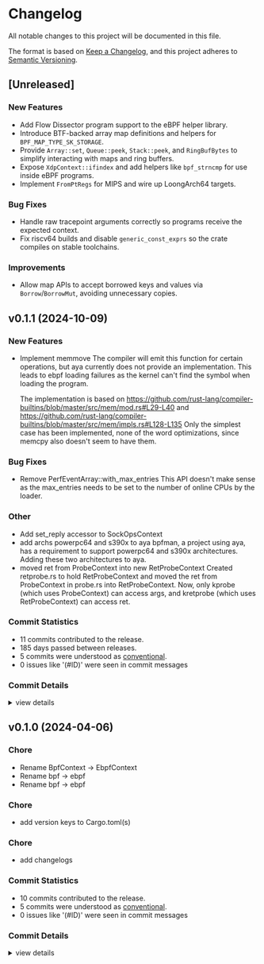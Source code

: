 # Changelog

All notable changes to this project will be documented in this file.

The format is based on [Keep a Changelog](https://keepachangelog.com/en/1.0.0/),
and this project adheres to [Semantic Versioning](https://semver.org/spec/v2.0.0.html).

## [Unreleased]

### New Features

 - Add Flow Dissector program support to the eBPF helper library.
 - Introduce BTF-backed array map definitions and helpers for
   `BPF_MAP_TYPE_SK_STORAGE`.
 - Provide `Array::set`, `Queue::peek`, `Stack::peek`, and `RingBufBytes` to
   simplify interacting with maps and ring buffers.
 - Expose `XdpContext::ifindex` and add helpers like `bpf_strncmp` for use
   inside eBPF programs.
 - Implement `FromPtRegs` for MIPS and wire up LoongArch64 targets.

### Bug Fixes

 - Handle raw tracepoint arguments correctly so programs receive the expected
   context.
 - Fix riscv64 builds and disable `generic_const_exprs` so the crate compiles on
   stable toolchains.

### Improvements

 - Allow map APIs to accept borrowed keys and values via `Borrow`/`BorrowMut`,
   avoiding unnecessary copies.

## v0.1.1 (2024-10-09)

### New Features

 - <csr-id-7ad3926d996f6471da05a8f3cab0283bb38c1498/> Implement memmove
   The compiler will emit this function for certain operations, but aya
   currently does not provide an implementation.
   This leads to ebpf loading failures as the kernel can't find the symbol when
   loading the program.
   
   The implementation is based on https://github.com/rust-lang/compiler-builtins/blob/master/src/mem/mod.rs#L29-L40
   and https://github.com/rust-lang/compiler-builtins/blob/master/src/mem/impls.rs#L128-L135
   Only the simplest case has been implemented, none of the word optimizations,
   since memcpy also doesn't seem to have them.

### Bug Fixes

 - <csr-id-ef0d1253efcc5a385afc74668d4f28580d328822/> Remove PerfEventArray::with_max_entries
   This API doesn't make sense as the max_entries needs to be set to the
   number of online CPUs by the loader.

### Other

 - <csr-id-95e1763e30e0dcfe1256ecd9e32ca27dd65342b4/> Add set_reply accessor to SockOpsContext
 - <csr-id-b513af12e8baa5c5097eaf0afdae61a830c3f877/> add archs powerpc64 and s390x to aya
   bpfman, a project using aya, has a requirement to support powerpc64 and
   s390x architectures. Adding these two architectures to aya.
 - <csr-id-2d38b23b99cd259f7a249f4c63b12da909c67015/> moved ret from ProbeContext into new RetProbeContext
   Created retprobe.rs to hold RetProbeContext and moved the ret from
   ProbeContext in probe.rs into RetProbeContext. Now, only kprobe (which
   uses ProbeContext) can access args, and kretprobe (which uses
   RetProbeContext) can access ret.

### Commit Statistics

<csr-read-only-do-not-edit/>

 - 11 commits contributed to the release.
 - 185 days passed between releases.
 - 5 commits were understood as [conventional](https://www.conventionalcommits.org).
 - 0 issues like '(#ID)' were seen in commit messages

### Commit Details

<csr-read-only-do-not-edit/>

<details><summary>view details</summary>

 * **Uncategorized**
    - Merge pull request #1020 from l2dy/sockops-ctx ([`635ed3b`](https://github.com/aya-rs/aya/commit/635ed3baed5442c1364a360d7234b72c4ffe3fd8))
    - Add set_reply accessor to SockOpsContext ([`95e1763`](https://github.com/aya-rs/aya/commit/95e1763e30e0dcfe1256ecd9e32ca27dd65342b4))
    - Merge pull request #974 from Billy99/billy99-arch-ppc64-s390x ([`ab5e688`](https://github.com/aya-rs/aya/commit/ab5e688fd49fcfb402ad47d51cb445437fbd8cb7))
    - Add archs powerpc64 and s390x to aya ([`b513af1`](https://github.com/aya-rs/aya/commit/b513af12e8baa5c5097eaf0afdae61a830c3f877))
    - Appease nightly clippy ([`bce3c4f`](https://github.com/aya-rs/aya/commit/bce3c4fb1d0cd6e8f9f64420c59e02a42c96b2c8))
    - Remove PerfEventArray::with_max_entries ([`ef0d125`](https://github.com/aya-rs/aya/commit/ef0d1253efcc5a385afc74668d4f28580d328822))
    - Implement memmove ([`7ad3926`](https://github.com/aya-rs/aya/commit/7ad3926d996f6471da05a8f3cab0283bb38c1498))
    - Allowlist expected cfgs ([`e4f9ed8`](https://github.com/aya-rs/aya/commit/e4f9ed8d79e4cd19ab5124352fca9e6cbdc1030b))
    - Deny warnings ([`b603c66`](https://github.com/aya-rs/aya/commit/b603c665a9a2ec48de2c4b412876bd015e5ead15))
    - Moved ret from ProbeContext into new RetProbeContext ([`2d38b23`](https://github.com/aya-rs/aya/commit/2d38b23b99cd259f7a249f4c63b12da909c67015))
    - Appease clippy ([`57cd351`](https://github.com/aya-rs/aya/commit/57cd35172f1534444a548460de6eae4680488711))
</details>

## v0.1.0 (2024-04-06)

<csr-id-d7af6acb42055ed1e0571bdc4d7dbbfa46c5835e/>
<csr-id-ea8073793e44c593e983e69eaa43a4f72799bfc5/>
<csr-id-41c61560eae01a30c703ea22c5bfeeff0ecf6b1b/>
<csr-id-c7fe60d47e0cc32fc7123e37532d104eaa392b50/>
<csr-id-a4ae8adb0db75f2b82b10b0740447a1dbead62c0/>

### Chore

 - <csr-id-d7af6acb42055ed1e0571bdc4d7dbbfa46c5835e/> Rename BpfContext -> EbpfContext
 - <csr-id-ea8073793e44c593e983e69eaa43a4f72799bfc5/> Rename bpf -> ebpf
 - <csr-id-41c61560eae01a30c703ea22c5bfeeff0ecf6b1b/> Rename bpf -> ebpf

### Chore

 - <csr-id-a4ae8adb0db75f2b82b10b0740447a1dbead62c0/> add version keys to Cargo.toml(s)

### Chore

 - <csr-id-c7fe60d47e0cc32fc7123e37532d104eaa392b50/> add changelogs

### Commit Statistics

<csr-read-only-do-not-edit/>

 - 10 commits contributed to the release.
 - 5 commits were understood as [conventional](https://www.conventionalcommits.org).
 - 0 issues like '(#ID)' were seen in commit messages

### Commit Details

<csr-read-only-do-not-edit/>

<details><summary>view details</summary>

 * **Uncategorized**
    - Release aya-ebpf v0.1.0 ([`c3ae6f9`](https://github.com/aya-rs/aya/commit/c3ae6f90d8d3be8b31d1de9ccc042133f9ac8f44))
    - Release aya-ebpf-macros v0.1.0, aya-ebpf v0.1.0 ([`eb3947b`](https://github.com/aya-rs/aya/commit/eb3947bf14e8e7ab0f70e12306e38fb8056edf57))
    - Release aya-ebpf-bindings v0.1.0, aya-ebpf-macros v0.1.0, aya-ebpf v0.1.0 ([`a34c5e4`](https://github.com/aya-rs/aya/commit/a34c5e43b85dd176b9b18f1cc9c9d80d52f10a1f))
    - Add version keys to Cargo.toml(s) ([`a4ae8ad`](https://github.com/aya-rs/aya/commit/a4ae8adb0db75f2b82b10b0740447a1dbead62c0))
    - Release aya-ebpf-bindings v0.1.0, aya-ebpf-macros v0.1.0, aya-ebpf v0.1.0 ([`b8964d3`](https://github.com/aya-rs/aya/commit/b8964d3fd27353beb9054dd18fe8d16251f9164b))
    - Add changelogs ([`c7fe60d`](https://github.com/aya-rs/aya/commit/c7fe60d47e0cc32fc7123e37532d104eaa392b50))
    - Merge pull request #528 from dave-tucker/rename-all-the-things ([`63d8d4d`](https://github.com/aya-rs/aya/commit/63d8d4d34bdbbee149047dc0a5e9c2b191f3b32d))
    - Rename BpfContext -> EbpfContext ([`d7af6ac`](https://github.com/aya-rs/aya/commit/d7af6acb42055ed1e0571bdc4d7dbbfa46c5835e))
    - Rename bpf -> ebpf ([`ea80737`](https://github.com/aya-rs/aya/commit/ea8073793e44c593e983e69eaa43a4f72799bfc5))
    - Rename bpf -> ebpf ([`41c6156`](https://github.com/aya-rs/aya/commit/41c61560eae01a30c703ea22c5bfeeff0ecf6b1b))
</details>
